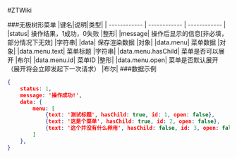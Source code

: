 #ZTWiki

###无极树形菜单
|键名|说明|类型|
| ------------ | ------------ | ------------ |
|status| 操作结果，1成功，0失败 |整形|
|message| 操作后显示的信息[非必填，部分情况下无效] |字符串|
|data| 保存渲染数据 |对象|
|data.menu| 菜单数据 |对象|
|data.menu.text| 菜单标题 |字符串|
|data.menu.hasChild| 菜单是否可以展开 |布尔|
|data.menu.id| 菜单ID |整形|
|data.menu.open| 菜单是否默认展开（展开将会立即发起下一次请求） |布尔|
###数据示例
``` json
{
    status: 1,
    message: '操作成功!',
    data: {
        menu: [
            {text: '测试标题', hasChild: true, id: 1, open: false},
            {text: '这是个菜单', hasChild: true, id: 2, open: false},
            {text: '这个并没有什么卵用', hasChild: false, id: 3, open: false}
        ]
    },
}
```
